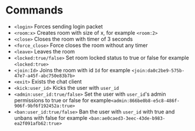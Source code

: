# Commands
- `<login>` Forces sending login packet
- `<room:x>` Creates room with size of x, for example `<room:2>`
- `<close>` Closes the room with timer of 3 seconds
- `<force_close>` Force closes the room without any timer
- `<leave>` Leaves the room
- `<locked:true/false>` Set room locked status to true or false for example `<locked:true>`
- `<join:Id>` Joins the room with id `Id` for example `<join:da0c2be9-575b-47e7-a45f-abc750e83b7b>`
- `<exit>` Exists the chat client
- `<kick:user_id>` Kicks the user with `user_id`
- `<admin:user_id:true/false>` Set the user with `user_id`'s admin permissions to true or false for example`<admin:866be0b8-e5c8-486f-906f-9bf6f192452a:true>`
- `<ban:user_id:true/false>` Ban the user with `user_id` with true and unbans with false for example `<ban:ae0caed3-3eec-43de-b983-ea2f091afb62:true>`